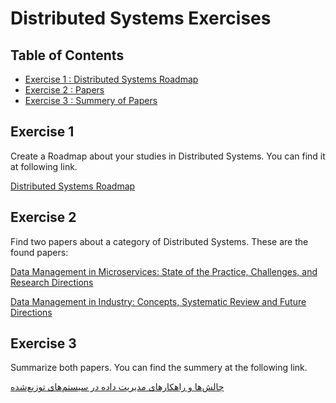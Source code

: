 # Distributed Systems Exercises

## Table of Contents  

- [Exercise 1 : Distributed Systems Roadmap](#exercise-1)
- [Exercise 2 : Papers](#exercise-2)
- [Exercise 3 : Summery of Papers](#exercise-3)

## Exercise 1

Create a Roadmap about your studies in Distributed Systems. You can find it at following link.

[Distributed Systems Roadmap](https://roadmap.sh/r/data-management-in-distributed-systems)

## Exercise 2

Find two papers about a category of Distributed Systems. These are the found papers:

[Data Management in Microservices: State of the Practice, Challenges, and Research Directions](/papers/data-management-in-microservices.pdf)

[Data Management in Industry: Concepts, Systematic Review and Future Directions](/papers/data-management-in-industry.pdf)

## Exercise 3

Summarize both papers. You can find the summery at the following link.

[چالش‌ها و راهکارهای مدیریت داده در سیستم‌های توزیع‌شده](/summery/Distributed%20Systems%20-%20Writing%201.pdf)
